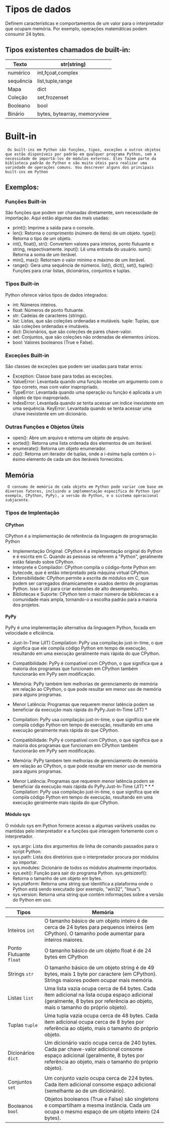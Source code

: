 # Tipos de dados
Definem características e comportamentos de um valor para o interpretador que ocupam memória. Por exemplo, operações matemáticas podem consumir 24 bytes.

## Tipos existentes chamados de built-in:

|Texto|str(string)|
|-----|-----------|
|numérico|int,fçoat,complex|
|sequência|list,tuple,range|
|Mapa|dict|
|Coleção|set,frozenset|
|Booleano|bool|
|Binário|bytes, bytearray, memoryview|

# Built-in
`` Os built-ins em Python são funções, tipos, exceções e outros objetos que estão disponíveis por padrão em qualquer programa Python, sem a necessidade de importá-los de módulos externos. Eles fazem parte da biblioteca padrão do Python e são muito úteis para realizar uma variedade de operações comuns. Vou descrever alguns dos principais built-ins em Python``

## Exemplos:
### Funções Built-in
São funções que podem ser chamadas diretamente, sem necessidade de importação. Aqui estão algumas das mais usadas:

* print(): Imprime a saída para o console.
* len(): Retorna o comprimento (número de itens) de um objeto.
type(): Retorna o tipo de um objeto.
* int(), float(), str(): Convertem valores para inteiros, ponto flutuante e string, respectivamente.
 input(): Lê uma entrada do usuário.
 sum(): Retorna a soma de um iterável.
* min(), max(): Retornam o valor mínimo e máximo de um iterável.
* range(): Gera uma sequência de números.
list(), dict(), set(), tuple(): Funções para criar listas, dicionários, conjuntos e tuplas.
### Tipos Built-in
Python oferece vários tipos de dados integrados:

* int: Números inteiros.
* float: Números de ponto flutuante.
* str: Cadeias de caracteres (strings).
* list: Listas, que são coleções ordenadas e mutáveis.
tuple: Tuplas, que são coleções ordenadas e imutáveis.
* dict: Dicionários, que são coleções de pares chave-valor.
* set: Conjuntos, que são coleções não ordenadas de elementos únicos.
* bool: Valores booleanos (True e False).

### Exceções Built-in
São classes de exceções que podem ser usadas para tratar erros:

* Exception: Classe base para todas as exceções.
* ValueError: Levantada quando uma função recebe um argumento com o tipo correto, mas com valor inapropriado.
* TypeError: Levantada quando uma operação ou função é aplicada a um objeto de tipo inapropriado.
* IndexError: Levantada quando se tenta acessar um índice inexistente em uma sequência.
KeyError: Levantada quando se tenta acessar uma chave inexistente em um dicionário.

### Outras Funções e Objetos Úteis

* open(): Abre um arquivo e retorna um objeto de arquivo.
* sorted(): Retorna uma lista ordenada dos elementos de um iterável.
* enumerate(): Retorna um objeto enumerador.
* zip(): Retorna um iterador de tuplas, onde a i-ésima tupla contém o i-ésimo elemento de cada um dos iteráveis fornecidos.

## Memória
`` O consumo de memória de cada objeto em Python pode variar com base em diversos fatores, incluindo a implementação específica do Python (por exemplo, CPython, PyPy), a versão do Python, e o sistema operacional subjacente.``
### Tipos de Implentação
#### CPython

CPython é a implementação de referência da linguagem de programação Python

* Implementação Original: CPython é a implementação original do Python e é escrita em C. Quando as pessoas se referem a "Python", geralmente estão falando sobre CPython.
* Interprete e Compilador: CPython compila o código-fonte Python em bytecode, que é então interpretado pela máquina virtual CPython.
* Extensibilidade: CPython permite a escrita de módulos em C, que podem ser carregados dinamicamente e usados dentro de programas Python. Isso é útil para criar extensões de alto desempenho.
* Bibliotecas e Suporte: CPython tem o maior número de bibliotecas e a comunidade mais ampla, tornando-o a escolha padrão para a maioria dos projetos.

#### PyPy

PyPy é uma implementação alternativa da linguagem Python, focada em velocidade e eficiência.

* Just-In-Time (JIT) Compilation: PyPy usa compilação just-in-time, o que significa que ele compila código Python em tempo de execução, resultando em uma execução geralmente mais rápida do que CPython.

*  Compatibilidade: PyPy é compatível com CPython, o que significa que a maioria dos programas que funcionam em CPython também funcionarão em PyPy sem modificação.
*  Memória: PyPy também tem melhorias de gerenciamento de memória em relação ao CPython, o que pode resultar em menor uso de memória para alguns programas.
*  Menor Latência: Programas que requerem menor latência podem se beneficiar da execução mais rápida do PyPy.Just-In-Time (JIT) * 
* Compilation: PyPy usa compilação just-in-time, o que significa que ele compila código Python em tempo de execução, resultando em uma execução geralmente mais rápida do que CPython.
*  Compatibilidade: PyPy é compatível com CPython, o que significa que a maioria dos programas que funcionam em CPython também funcionarão em PyPy sem modificação.
* Memória: PyPy também tem melhorias de gerenciamento de memória em relação ao CPython, o que pode resultar em menor uso de memória para alguns programas.
* Menor Latência: Programas que requerem menor latência podem se beneficiar da execução mais rápida do PyPy.Just-In-Time (JIT) * * * Compilation: PyPy usa compilação just-in-time, o que significa que ele compila código Python em tempo de execução, resultando em uma execução geralmente mais rápida do que CPython.

#### Módulo sys
O módulo sys em Python fornece acesso a algumas variáveis usadas ou mantidas pelo interpretador e a funções que interagem fortemente com o interpretador. 

* sys.argv: Lista dos argumentos de linha de comando passados para o script Python.
* sys.path: Lista dos diretórios que o interpretador procura por módulos ao importar.
* sys.modules: Dicionário de todos os módulos atualmente importados.
* sys.exit(): Função para sair do programa Python.
sys.getsizeof(): Retorna o tamanho de um objeto em bytes.
* sys.platform: Retorna uma string que identifica a plataforma onde o Python está sendo executado (por exemplo, "win32", "linux").
* sys.version: Retorna uma string que contém informações sobre a versão do Python em uso.






|  Tipos  | Memória    |
|---------|------------|
|  Inteiros ``int``       | O tamanho básico de um objeto inteiro é de cerca de 24 bytes para pequenos inteiros (em CPython). O tamanho pode aumentar para inteiros maiores.           |
|  Ponto Flutuante ``float``      | O tamanho básico de um objeto float é de 24 bytes em CPython           |
|  Strings ``str``       |   O tamanho básico de um objeto string é de 49 bytes, mais 1 byte por caractere (em CPython). Strings maiores podem ocupar mais memória.         |
| Listas ``list``        | Uma lista vazia ocupa cerca de 64 bytes. Cada item adicional na lista ocupa espaço adicional (geralmente, 8 bytes por referência ao objeto, mais o tamanho do próprio objeto).           |
|  Tuplas ``tuple``       | Uma tupla vazia ocupa cerca de 48 bytes. Cada item adicional ocupa cerca de 8 bytes por referência ao objeto, mais o tamanho do próprio objeto.           |
|  Dicionários ``dict``       |   Um dicionário vazio ocupa cerca de 240 bytes. Cada par chave-valor adicional consome espaço adicional (geralmente, 8 bytes por referência ao objeto, mais o tamanho do próprio objeto).
         |
|   Conjuntos ``set``      |  Um conjunto vazio ocupa cerca de 224 bytes. Cada item adicional consome espaço adicional (semelhante ao de um dicionário).          |
| Booleanos ``bool`` | Objetos booleanos (True e False) são singletons e compartilham a mesma instância. Cada um ocupa o mesmo espaço de um objeto inteiro (24 bytes). |